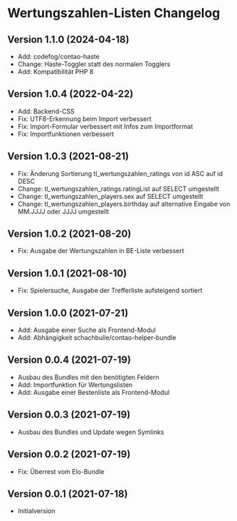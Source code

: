 # Wertungszahlen-Listen Changelog

## Version 1.1.0 (2024-04-18)

* Add: codefog/contao-haste
* Change: Haste-Toggler statt des normalen Togglers
* Add: Kompatibilität PHP 8

## Version 1.0.4 (2022-04-22)

* Add: Backend-CSS
* Fix: UTF8-Erkennung beim Import verbessert
* Fix: Import-Formular verbessert mit Infos zum Importformat
* Fix: Importfunktionen verbessert

## Version 1.0.3 (2021-08-21)

* Fix: Änderung Sortierung tl_wertungszahlen_ratings von id ASC auf id DESC
* Change: tl_wertungszahlen_ratings.ratingList auf SELECT umgestellt
* Change: tl_wertungszahlen_players.sex auf SELECT umgestellt
* Change: tl_wertungszahlen_players.birthday auf alternative Eingabe von MM.JJJJ oder JJJJ umgestellt

## Version 1.0.2 (2021-08-20)

* Fix: Ausgabe der Wertungszahlen in BE-Liste verbessert

## Version 1.0.1 (2021-08-10)

* Fix: Spielersuche, Ausgabe der Trefferliste aufsteigend sortiert

## Version 1.0.0 (2021-07-21)

* Add: Ausgabe einer Suche als Frontend-Modul
* Add: Abhängigkeit schachbulle/contao-helper-bundle

## Version 0.0.4 (2021-07-19)

* Ausbau des Bundles mit den benötigten Feldern
* Add: Importfunktion für Wertungslisten
* Add: Ausgabe einer Bestenliste als Frontend-Modul

## Version 0.0.3 (2021-07-19)

* Ausbau des Bundles und Update wegen Symlinks

## Version 0.0.2 (2021-07-19)

* Fix: Überrest vom Elo-Bundle

## Version 0.0.1 (2021-07-18)

* Initialversion
